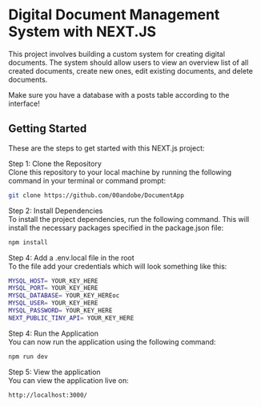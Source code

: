 # Digital Document Management System with NEXT.JS

This project involves building a custom system for creating digital documents. The system should allow users to view an overview list of all created documents, create new ones, edit existing documents, and delete documents.

Make sure you have a database with a posts table according to the interface!

## Getting Started

These are the steps to get started with this NEXT.js project:

<summary>Step 1: Clone the Repository</summary>
  Clone this repository to your local machine by running the following command in your terminal or command prompt:

  ```bash
  git clone https://github.com/00andobe/DocumentApp
```

  
<summary>Step 2: Install Dependencies</summary>
  To install the project dependencies, run the following command. This will install the necessary packages specified in the package.json file:

  ```bash
  npm install
```
   
<summary>Step 4: Add a .env.local file in the root</summary>
  To the file add your credentials which will look something like this:

  ```bash
MYSQL_HOST= YOUR_KEY_HERE
MYSQL_PORT= YOUR_KEY_HERE
MYSQL_DATABASE= YOUR_KEY_HEREoc
MYSQL_USER= YOUR_KEY_HERE
MYSQL_PASSWORD= YOUR_KEY_HERE
NEXT_PUBLIC_TINY_API= YOUR_KEY_HERE
```
  <summary>Step 4: Run the Application</summary>
  You can now run the application using the following command:

  ```bash
  npm run dev
```
  <summary>Step 5: View the application</summary>
 You can view the application live on:

  ```bash
  http://localhost:3000/
```
